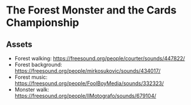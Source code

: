 # The Forest Monster and the Cards Championship

## Assets

- Forest walking: https://freesound.org/people/courter/sounds/447822/
- Forest background: https://freesound.org/people/mirkosukovic/sounds/434017/
- Forest music: https://freesound.org/people/FoolBoyMedia/sounds/332323/
- Monster walk: https://freesound.org/people/IlMotografo/sounds/679104/
